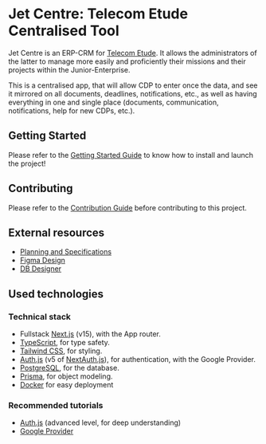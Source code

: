 # Jet Centre: Telecom Etude Centralised Tool

Jet Centre is an ERP-CRM for [Telecom Etude](https://telecom-etude.fr). It allows the administrators of the latter to manage more easily and proficiently their missions and their projects within the Junior-Enterprise.

This is a centralised app, that will allow CDP to enter once the data, and see it mirrored on all documents, deadlines, notifications, etc., as well as having everything in one and single place (documents, communication, notifications, help for new CDPs, etc.).

## Getting Started

Please refer to the [Getting Started Guide](/docs/GETTING_STARTED.md) to know how to install and launch the project!

## Contributing

Please refer to the [Contribution Guide](/docs/CONTRIBUTING.md) before contributing to this project.

## External resources

- [Planning and Specifications](https://docs.google.com/document/d/1CzvHDF7RaJH02KWRsCnQcQE092i8NNxbOPfbOsbXEHg/edit?usp=sharing)
- [Figma Design](https://www.figma.com/design/3MOoUXn1fM81b36aXTMpKJ/Telecom-Etude-Centralized-Tool?node-id=0-1&t=yhJvmaIEMpC5kIlt-1)
- [DB Designer](https://dbdesigner.page.link/URRwLbFdp8r9qiiF6)

## Used technologies

### Technical stack

- Fullstack [Next.js](https://nextjs.org/) (v15), with the App router.
- [TypeScript](https://www.typescriptlang.org/), for type safety.
- [Tailwind CSS](https://tailwindcss.com/), for styling.
- [Auth.js](https://authjs.dev/) (v5 of [NextAuth.js](https://next-auth.js.org/)), for authentication, with the Google Provider.
- [PostgreSQL](https://www.postgresql.org/), for the database.
- [Prisma](https://www.prisma.io/), for object modeling.
- [Docker](https://www.docker.com/) for easy deployment

### Recommended tutorials

- [Auth.js](https://www.youtube.com/watch?v=1MTyCvS05V4) (advanced level, for deep understanding)
- [Google Provider](https://www.youtube.com/watch?v=Rs8018RO5YQ)
